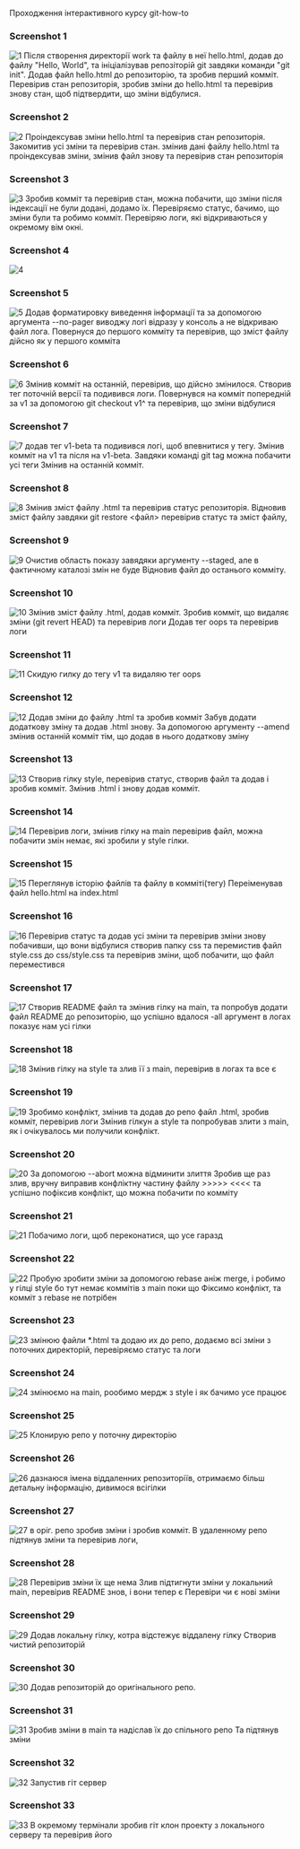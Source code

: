 Проходження інтерактивного курсу git-how-to

### Screenshot 1
![1](./screenshots/1.png)
Після створення директорії work та файлу в неї hello.html, додав до файлу "Hello, World", та ініціалізував репозіторій git завдяки команди "git init".
Додав файл hello.html до репозиторію, та зробив перший комміт.
Перевірив стан репозиторія, зробив зміни до hello.html та перевірив знову стан, щоб підтвердити, що зміни відбулися.

### Screenshot 2
![2](./screenshots/2.png)
Проіндексував зміни hello.html та перевірив стан репозиторія.
Закомитив усі зміни та перевірив стан.
змінив дані файлу hello.html та проіндексував зміни, змінив файл знову та перевірив стан репозиторія 

### Screenshot 3
![3](./screenshots/3.png)
Зробив комміт та перевірив стан, можна побачити, що зміни після індексації не були додані, додамо їх.
Перевіряємо статус, бачимо, що зміни були та робимо комміт.
Перевіряю логи, які відкриваються у окремому вім окні.
### Screenshot 4
![4](./screenshots/4.png)
### Screenshot 5
![5](./screenshots/5.png)
Додав форматировку виведення інформації та за допомогою аргумента --no-pager виводжу логі відразу у консоль а не відкриваю файл лога.
Повернуся до першого комміту та перевірив, що зміст файлу дійсно як у першого комміта

### Screenshot 6
![6](./screenshots/6.png)
Змінив комміт на останній, перевірив, що дійсно змінилося.
Створив тег поточній версії та подивився логи.
Повернувся на комміт попередній за v1 за допомогою git checkout v1^ та перевірив, що зміни відбулися

### Screenshot 7
![7](./screenshots/7.png)
додав тег v1-beta та подивився логі, щоб впевнитися у тегу.
Змінив комміт на v1 та після на v1-beta.
Завдяки команді git tag можна побачити усі теги
Змінив на останній комміт.

### Screenshot 8
![8](./screenshots/8.png)
Змінив зміст файлу .html та перевірив статус репозиторія.
Відновив зміст файлу завдяки git restore <файл>
перевірив статус та зміст файлу, 

### Screenshot 9
![9](./screenshots/9.png)
Очистив область показу завядяки аргументу --staged, але в фактичному каталозі змін не буде
Відновив файл до останього комміту.

### Screenshot 10
![10](./screenshots/10.png)
Змінив зміст файлу .html, додав комміт.
Зробив комміт, що видаляє зміни (git revert HEAD) та перевірив логи
Додав тег oops та перевірив логи

### Screenshot 11
![11](./screenshots/11.png)
Скидую гилку до тегу v1 та видаляю тег oops

### Screenshot 12
![12](./screenshots/12.png)
Додав зміни до файлу .html та зробив комміт
Забув додати додаткову зміну та додав .html знову.
За допомогою аргументу --amend змінив останній комміт тім, що додав в нього додаткову зміну

### Screenshot 13
![13](./screenshots/13.png)
Створив гілку style, перевірив статус, створив файл та додав і зробив комміт.
Змінив .html і знову додав комміт.

### Screenshot 14
![14](./screenshots/14.png)
Перевірив логи, змінив гілку на main
перевірив файл, можна побачити змін немає, які зробили у style гілки.

### Screenshot 15
![15](./screenshots/15.png)
Переглянув історію файлів та файлу в комміті(тегу)
Переіменував файл hello.html на index.html

### Screenshot 16
![16](./screenshots/16.png)
Перевірив статус та додав усі зміни та перевірив зміни знову побачивши, що вони відбулися
створив папку css та перемистив файл style.css до css/style.css та перевірив зміни, щоб побачити, що файл переместився

### Screenshot 17
![17](./screenshots/17.png)
Cтворив README файл та змінив гілку на main, та попробув додати файл README до репозиторію, що успішно вдалося
-all аргумент в логах показує нам усі гілки

### Screenshot 18
![18](./screenshots/18.png)
Змінив гілку на style та злив її з main, перевірив в логах та все є

### Screenshot 19
![19](./screenshots/19.png)
Зробимо конфлікт, змінив та додав до репо файл .html, зробив комміт, перевірив логи
Змінив гілкун а style та попробував злити з main, як і очікувалось ми получили конфлікт.

### Screenshot 20
![20](./screenshots/20.png)
За допомогою --abort можна відминити злиття
Зробив ще раз злив, вручну виправив конфліктну частину файлу >>>>> <<<< та успішно пофіксив конфлікт, що можна побачити по комміту

### Screenshot 21
![21](./screenshots/21.png)
Побачимо логи, щоб переконатися, що усе гаразд

### Screenshot 22
![22](./screenshots/22.png)
Пробую зробити зміни за допомогою rebase аніж merge, і робимо у гілці style бо тут немає коммітів з main поки що
Фіксимо конфлікт, та комміт з rebase не потрібен

### Screenshot 23
![23](./screenshots/23.png)
змінюю файли *.html та додаю их до репо, додаємо всі зміни з поточних директорій, перевіряємо статус та логи

### Screenshot 24
![24](./screenshots/24.png)
змінюємо на main, рообимо мердж з style і як бачимо усе працює

### Screenshot 25
![25](./screenshots/25.png)
Клонирую репо у поточну директорію

### Screenshot 26
![26](./screenshots/26.png)
дазнаюся імена віддаленних репозиторіїв, отримаємо більш детальну інформацію, дивимося всігілки

### Screenshot 27
![27](./screenshots/27.png)
в оріг. репо зробив зміни і зробив комміт.
В удаленному репо підтянув зміни та перевірив логи, 

### Screenshot 28
![28](./screenshots/28.png)
Перевірив зміни їх ще нема
Злив підтигнути зміни у локальний main, перевірив README знов, і вони тепер є
Перевіри чи є нові зміни

### Screenshot 29
![29](./screenshots/29.png)
Додав локальну гілку, котра відстежує віддалену гілку 
Створив чистий репозиторій

### Screenshot 30
![30](./screenshots/30.png)
Додав репозиторій до оригінального репо.

### Screenshot 31
![31](./screenshots/31.png)
Зробив зміни в main та надіслав їх до спільного репо
Та підтянув зміни

### Screenshot 32
![32](./screenshots/32.png)
Запустив гіт сервер

### Screenshot 33
![33](./screenshots/33.png)
В окремому термінали зробив гіт клон проекту з локального серверу та перевірив його

